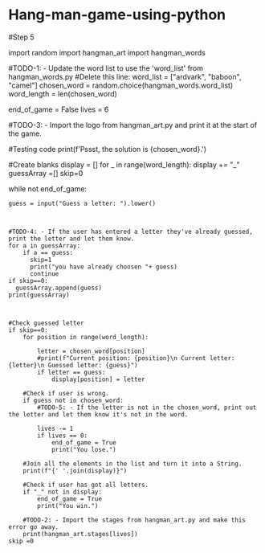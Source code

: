 # Hang-man-game-using-python


#Step 5

import random
import hangman_art
import hangman_words

#TODO-1: - Update the word list to use the 'word_list' from hangman_words.py
#Delete this line: word_list = ["ardvark", "baboon", "camel"]
chosen_word = random.choice(hangman_words.word_list)
word_length = len(chosen_word)

end_of_game = False
lives = 6

#TODO-3: - Import the logo from hangman_art.py and print it at the start of the game.

#Testing code
print(f'Pssst, the solution is {chosen_word}.')

#Create blanks
display = []
for _ in range(word_length):
    display += "_"
guessArray =[]
skip=0


while not end_of_game:
    
    guess = input("Guess a letter: ").lower()
    
    
    
    #TODO-4: - If the user has entered a letter they've already guessed, print the letter and let them know.
    for a in guessArray:
        if a == guess:
          skip=1
          print("you have already choosen "+ guess)
          continue
    if skip==0:
      guessArray.append(guess)
    print(guessArray)
    
  
    
    #Check guessed letter
    if skip==0:
        for position in range(word_length):
            
            letter = chosen_word[position]
            #print(f"Current position: {position}\n Current letter: {letter}\n Guessed letter: {guess}")
            if letter == guess:
                display[position] = letter
    
        #Check if user is wrong.
        if guess not in chosen_word:
            #TODO-5: - If the letter is not in the chosen_word, print out the letter and let them know it's not in the word.
            
            lives -= 1
            if lives == 0:
                end_of_game = True
                print("You lose.")
    
        #Join all the elements in the list and turn it into a String.
        print(f"{' '.join(display)}")
    
        #Check if user has got all letters.
        if "_" not in display:
            end_of_game = True
            print("You win.")
    
        #TODO-2: - Import the stages from hangman_art.py and make this error go away.
        print(hangman_art.stages[lives])
    skip =0
